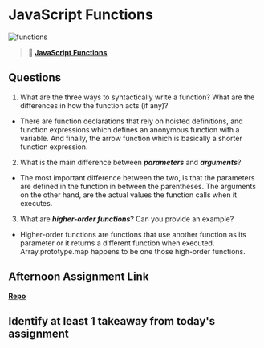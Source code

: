 # JavaScript Functions

![functions](https://bcw.blob.core.windows.net/public/img/function-anatomy.jpg)

> **📖 [JavaScript Functions](https://codeworksacademy.com/fs-student-guide/resources/wk2/02-Functions)**

## Questions

1. What are the three ways to syntactically write a function? What are the differences in how the function acts (if any)?

- There are function declarations that rely on hoisted definitions, and function expressions which defines an anonymous function with a variable. And finally, the arrow function which is basically a shorter function expression.

2. What is the main difference between ***parameters*** and ***arguments***?

- The most important difference between the two, is that the parameters are defined in the function in between the parentheses. The arguments on the other hand, are the actual values the function calls when it executes.

3. What are ***higher-order functions***? Can you provide an example?

- Higher-order functions are functions that use another function as its parameter or it returns a different function when executed. Array.prototype.map happens to be one those high-order functions.

## Afternoon Assignment Link

**[Repo](https://github.com/doctorgrant99/<ASSIGNMENT_REPO>)**

Identify at least 1 takeaway from today's assignment
- 
